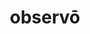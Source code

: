 ---
title: observō
meaning: to watch
ch: six
pos: verb
secondppstem: observ
infend: āre
conjugation: first
---
